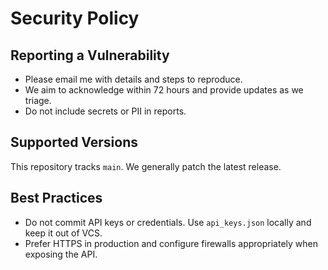 # Security Policy

## Reporting a Vulnerability

- Please email me with details and steps to reproduce.
- We aim to acknowledge within 72 hours and provide updates as we triage.
- Do not include secrets or PII in reports.

## Supported Versions

This repository tracks `main`. We generally patch the latest release.

## Best Practices

- Do not commit API keys or credentials. Use `api_keys.json` locally and keep it out of VCS.
- Prefer HTTPS in production and configure firewalls appropriately when exposing the API.
